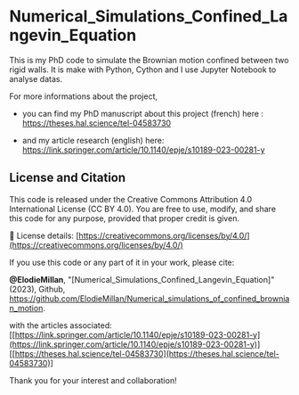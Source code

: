# Numerical_Simulations_Confined_Langevin_Equation

This is my PhD code to simulate the Brownian motion confined between two rigid walls.
It is make with Python, Cython and I use Jupyter Notebook to analyse datas.

For more informations about the project, 
- you can find my PhD manuscript about this project (french) here :
https://theses.hal.science/tel-04583730

- and my article research (english) here:
https://link.springer.com/article/10.1140/epje/s10189-023-00281-y

## License and Citation
This code is released under the Creative Commons Attribution 4.0 International License (CC BY 4.0).
You are free to use, modify, and share this code for any purpose, provided that proper credit is given.

🔗 License details: [https://creativecommons.org/licenses/by/4.0/](https://creativecommons.org/licenses/by/4.0/)

If you use this code or any part of it in your work, please cite:

**@ElodieMillan**, "[Numerical_Simulations_Confined_Langevin_Equation]" (2023), Github, https://github.com/ElodieMillan/Numerical_simulations_of_confined_brownian_motion.

with the articles associated: [[https://link.springer.com/article/10.1140/epje/s10189-023-00281-y](https://link.springer.com/article/10.1140/epje/s10189-023-00281-y)]
[[https://theses.hal.science/tel-04583730](https://theses.hal.science/tel-04583730)]

Thank you for your interest and collaboration!

